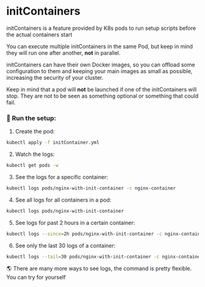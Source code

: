 # initContainers

initContainers is a feature provided by K8s pods to run setup scripts before the actual containers start

You can execute multiple initContainers in the same Pod, but keep in mind they will run one after another, **not** in parallel.

initContainers can have their own Docker images, so you can offload some configuration to them and keeping your main images as small as possible, increasing the security of your cluster.

Keep in mind that a pod will **not** be launched if one of the initContainers will stop. They are not to be seen as something optional or something that could fail.

### 🚀 Run the setup:

1. Create the pod:
```bash
kubectl apply -f initContainer.yml
```

2. Watch the logs:
```bash
kubectl get pods -w
```

3. See the logs for a specific container:
```bash
kubectl logs pods/nginx-with-init-container -c nginx-container
```

4. See all logs for all containers in a pod:
```bash
kubectl logs pods/nginx-with-init-container
```

5. See logs for past 2 hours in a certain container:
```bash
kubectl logs --since=2h pods/nginx-with-init-container -c nginx-container
```

6. See only the last 30 logs of a container:
```bash
kubectl logs --tail=30 pods/nginx-with-init-container -c nginx-container
```

🌎 There are many more ways to see logs, the command is pretty flexible. You can try for yourself
